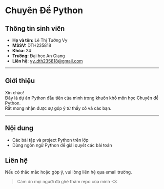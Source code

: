 # Chuyên Đề Python

## Thông tin sinh viên

- **Họ và tên:** Lê Thị Tường Vy  
- **MSSV:** DTH235818  
- **Khóa:** 24  
- **Trường:** Đại học An Giang  
- **Liên hệ:** vy_dth235818@gmail.com
---

## Giới thiệu

Xin chào!  
Đây là dự án Python đầu tiên của mình trong khuôn khổ môn học Chuyên đề Python.  
Rất mong nhận được sự góp ý từ thầy cô và các bạn.

---

## Nội dung

- Các bài tập và project Python trên lớp
- Dùng ngôn ngữ Python để giải quyết các bài toán

## Liên hệ

Nếu có thắc mắc hoặc góp ý, vui lòng liên hệ qua email trường.

> Cảm ơn mọi người đã ghé thăm repo của mình <3